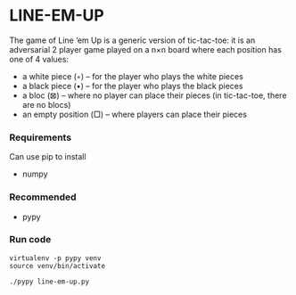 # LINE-EM-UP

The game of Line ’em Up is a generic version of tic-tac-toe: it is an adversarial 2 player game played on a n×n
board where each position has one of 4 values:
- a white piece (◦) – for the player who plays the white pieces
- a black piece (•) – for the player who plays the black pieces
- a bloc (⊠) – where no player can place their pieces (in tic-tac-toe, there are no blocs)
- an empty position (□) – where players can place their pieces


### Requirements
Can use pip to install
- numpy

### Recommended
- pypy


### Run code
```
virtualenv -p pypy venv
source venv/bin/activate

./pypy line-em-up.py
```
